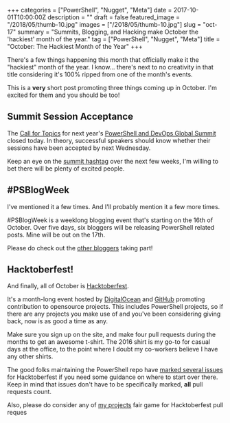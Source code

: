 +++
categories = ["PowerShell", "Nugget", "Meta"]
date = 2017-10-01T10:00:00Z
description = ""
draft = false
featured_image = "/2018/05/thumb-10.jpg"
images = ["/2018/05/thumb-10.jpg"]
slug = "oct-17"
summary = "Summits, Blogging, and Hacking make October the 'hackiest' month of the year."
tag = ["PowerShell", "Nugget", "Meta"]
title = "October: The Hackiest Month of the Year"
+++


There's a few things happening this month that officially make it the "hackiest" month of the year. I know... there's next to no creativity in that title considering it's 100% ripped from one of the month's events.

This is a **very** short post promoting three things coming up in October. I'm excited for them and you should be too!

## Summit Session Acceptance

The [Call for Topics](https://powershell.org/2017/08/01/76318/) for next year's [PowerShell and DevOps Global Summit](https://powershell.org/summit) closed today. In theory, successful speakers should know whether their sessions have been accepted by next Wednesday.

Keep an eye on the [summit hashtag](https://twitter.com/hashtag/pshsummit?f=tweets&vertical=default&src=hash) over the next few weeks, I'm willing to bet there will be plenty of excited people.

## #PSBlogWeek

I've mentioned it a few times. And I'll probably mention it a few more times.

\#PSBlogWeek is a weeklong blogging event that's starting on the 16th of October. Over five days, six bloggers will be releasing PowerShell related posts. Mine will be out on the 17th.

Please do check out the [other bloggers](http://psblogweek.com/psblogweek-activity/) taking part!

## Hacktoberfest!

And finally, all of October is [Hacktoberfest](https://hacktoberfest.digitalocean.com/).

It's a month-long event hosted by [DigitalOcean](https://www.digitalocean.com/) and [GitHub](https://github.com/) promoting contribution to opensource projects. This includes PowerShell projects, so if there are any projects you make use of and you've been considering giving back, now is as good a time as any.

Make sure you sign up on the site, and make four pull requests during the months to get an awesome t-shirt. The 2016 shirt is my go-to for casual days at the office, to the point where I doubt my co-workers believe I have any other shirts.

The good folks maintaining the PowerShell repo have [marked several issues](https://github.com/powershell/powershell/issues?q=is%3Aopen+is%3Aissue+label%3AHacktoberfest) for Hacktoberfest if you need some guidance on where to start over there. Keep in mind that issues don't have to be specifically marked, **all** pull requests count.

Also, please do consider any of [my projects](https://github.com/Windos?tab=repositories) fair game for Hacktoberfest pull reques



